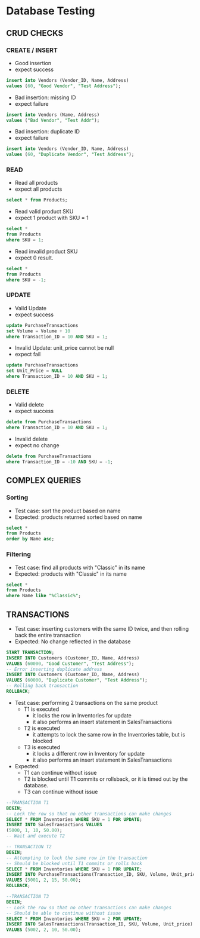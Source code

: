 # Database Testing
## CRUD CHECKS
### CREATE / INSERT

- Good insertion
- expect success
```SQL
insert into Vendors (Vendor_ID, Name, Address)
values (60, "Good Vendor", "Test Address");
```

- Bad insertion: missing ID
- expect failure
```SQL
insert into Vendors (Name, Address)
values ("Bad Vendor", "Test Addr");
```

- Bad insertion: duplicate ID
- expect failure
```SQL
insert into Vendors (Vendor_ID, Name, Address)
values (60, "Duplicate Vendor", "Test Address");
```

### READ
- Read all products
- expect all products
```SQL
select * from Products;
```

- Read valid product SKU
- expect 1 product with SKU = 1
```SQL
select *
from Products
where SKU = 1;
```

- Read invalid product SKU
- expect 0 result.
```SQL
select *
from Products
where SKU = -1;
```

### UPDATE
- Valid Update
- expect success 
```SQL
update PurchaseTransactions
set Volume = Volume + 10
where Transaction_ID = 10 AND SKU = 1;
```

- Invalid Update: unit_price cannot be null
- expect fail
```SQL
update PurchaseTransactions
set Unit_Price = NULL
where Transaction_ID = 10 AND SKU = 1;
```

### DELETE

- Valid delete
- expect success
```SQL
delete from PurchaseTransactions
where Transaction_ID = 10 AND SKU = 1;
```

- Invalid delete
- expect no change
```SQL
delete from PurchaseTransactions
where Transaction_ID = -10 AND SKU = -1;
```

## COMPLEX QUERIES

### Sorting
- Test case: sort the product based on name
- Expected: products returned sorted based on name
``` SQL
select *
from Products
order by Name asc;
```

### Filtering
- Test case: find all products with "Classic" in its name
- Expected: products with "Classic" in its name
``` SQL
select *
from Products
where Name like "%Classic%";
```


## TRANSACTIONS
- Test case: inserting customers with the same ID twice, and then rolling back the entire transaction
- Expected: No change reflected in the database
```SQL
START TRANSACTION;
INSERT INTO Customers (Customer_ID, Name, Address)
VALUES (60000, "Good Customer", "Test Address");
-- Error inserting duplicate address
INSERT INTO Customers (Customer_ID, Name, Address)
VALUES (60000, "Duplicate Customer", "Test Address");
-- Rolling back transaction
ROLLBACK;
```

- Test case: performing 2 transactions on the same product
  - T1 is executed
    - it locks the row in Inventories for update
    - it also performs an insert statement in SalesTransactions
  - T2 is executed
    - it attempts to lock the same row in the Inventories table, but is blocked
  - T3 is executed
    - it locks a different row in Inventory for update
    - it also performs an insert statement in SalesTransactions
- Expected: 
  - T1 can continue without issue
  - T2 is blocked until T1 commits or rollsback, or it is timed out by the database.
  - T3 can continue without issue
```SQL
--TRANSACTION T1
BEGIN;
-- Lock the row so that no other transactions can make changes
SELECT * FROM Inventories WHERE SKU = 1 FOR UPDATE;
INSERT INTO SalesTransactions VALUES 
(5000, 1, 10, 50.00);
-- Wait and execute T2
```

```SQL
-- TRANSACTION T2
BEGIN;
-- Attempting to lock the same row in the transaction
-- Should be blocked until T1 commits or rolls back
SELECT * FROM Inventories WHERE SKU = 1 FOR UPDATE;
INSERT INTO PurchaseTransactions(Transaction_ID, SKU, Volume, Unit_price)
VALUES (5001, 2, 15, 50.00);
ROLLBACK;
```

```SQL
--TRANSACTION T3
BEGIN;
-- Lock the row so that no other transactions can make changes
-- Should be able to continue without issue
SELECT * FROM Inventories WHERE SKU = 2 FOR UPDATE;
INSERT INTO SalesTransactions(Transaction_ID, SKU, Volume, Unit_price)
VALUES (5002, 2, 10, 50.00);
```